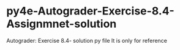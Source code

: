# py4e-Autograder-Exercise-8.4-Assignmnet-solution
Autograder: Exercise 8.4- solution py file 
It is only for reference
